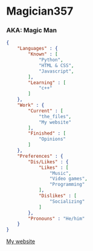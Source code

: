 # Magician357
### AKA: Magic Man


```json
{
    "Languages" : {
        "Known" : [
            "Python",
            "HTML & CSS",
            "Javascript",
        ],
        "Learning" : [
            "c++"
        ]
    },
    "Work" : {
        "Current" : [
            "the_files",
            "My website"
        ],
        "Finished" : [
            "Opinions"
        ]
    },
    "Preferences" : {
        "Dis/Likes" : {
            "Likes" : [
                "Music",
                "Video games",
                "Programming"
            ],
            "Dislikes" : [
                "Socializing"
            ]
        },
        "Pronouns" : "He/him"
    }
}
```

[My website](https://magician357.github.io "magician357.github.io")
